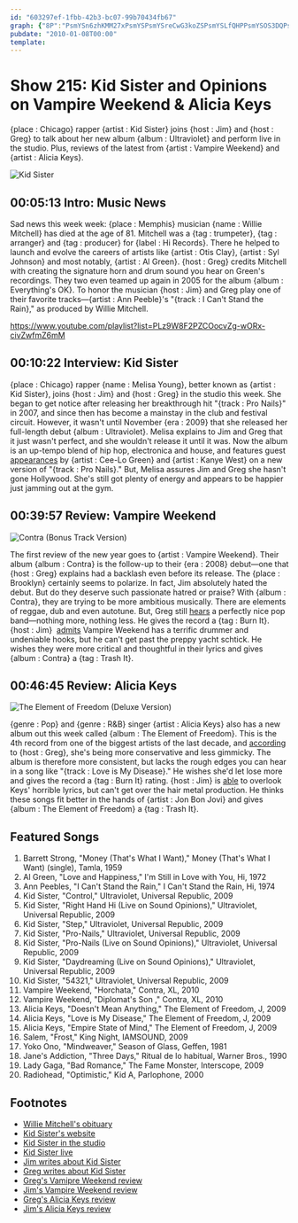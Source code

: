 ```yaml
---
id: "603297ef-1fbb-42b3-bc07-99b70434fb67"
graph: {"8P":"PsmYSn6zhKMM27xPsmYSPsmYSreCwG3koZSPsmYSLfQHPPsmYSOS3DQPsmYSPsmYSt5dKtPsmYSWalOx40wOcPsmYSPsmYSajYr7LfQHPOS3DQLfQHPt5dKtLfQHPWalOx40wOcWalOxajYr7mqypC","HA":"MOJ5zdRPWpMOJ5zPTg74PTg74dRPWpDgyuFPTg74PTg74pwRbCBAy8PDgyuFBAy8PpwRbC5IgRBpwRbC","1UL":"BMegGODERu7Y5sTODERuBMegGBQsAMBMegGgMit6BHm1GgMit6BQsAMX6cfd","25X":"3SPFF9MGtl3SPFFgtAZuBQsAMgtAZuBMmhdgtAZugMit6gtAZuBHm1GgMit6BQsAMX6cfd"}
pubdate: "2010-01-08T00:00"
template: 
---
```






# Show 215: Kid Sister and Opinions on Vampire Weekend & Alicia Keys

{place : Chicago} rapper {artist : Kid Sister} joins {host : Jim} and {host : Greg} to talk about her new album {album : Ultraviolet} and perform live in the studio. Plus, reviews of the latest from {artist : Vampire Weekend} and {artist : Alicia Keys}.

![Kid Sister](https://static.soundopinions.org/images/2010/kidsister.jpg)



## 00:05:13 Intro: Music News

Sad news this week week: {place : Memphis} musician {name : Willie Mitchell} has died at the age of 81. Mitchell was a {tag : trumpeter}, {tag : arranger} and {tag : producer} for {label : Hi Records}. There he helped to launch and evolve the careers of artists like {artist : Otis Clay}, {artist : Syl Johnson} and most notably, {artist : Al Green}. {host : Greg} credits Mitchell with creating the signature horn and drum sound you hear on Green's recordings. They two even teamed up again in 2005 for the album {album : Everything's OK}. To honor the musician {host : Jim} and Greg play one of their favorite tracks—{artist : Ann Peeble}'s "{track : I Can't Stand the Rain}," as produced by Willie Mitchell.

https://www.youtube.com/playlist?list=PLz9W8F2PZCOocvZg-wORx-civZwfmZ6mM



## 00:10:22 Interview: Kid Sister

{place : Chicago} rapper {name : Melisa Young}, better known as {artist : Kid Sister}, joins {host : Jim} and {host : Greg} in the studio this week. She began to get notice after releasing her breakthrough hit "{track : Pro Nails}" in 2007, and since then has become a mainstay in the club and festival circuit. However, it wasn't until November {era : 2009} that she released her full-length debut {album : Ultraviolet}. Melisa explains to Jim and Greg that it just wasn't perfect, and she wouldn't release it until it was. Now the album is an up-tempo blend of hip hop, electronica and house, and features guest [appearances](http://hypem.com/track/988485/Kid+Sister+-+Daydreaming+Ft+Cee+Lo+) by {artist : Cee-Lo Green} and {artist : Kanye West} on a new version of "{track : Pro Nails}." But, Melisa assures Jim and Greg she hasn't gone Hollywood. She's still got plenty of energy and appears to be happier just jamming out at the gym.



## 00:39:57 Review: Vampire Weekend

![Contra (Bonus Track Version)](https://static.soundopinions.org/assets/215/1UL0.jpg)

The first review of the new year goes to {artist : Vampire Weekend}. Their album {album : Contra} is the follow-up to their {era : 2008} debut—one that {host : Greg} explains had a backlash even before its release. The {place : Brooklyn} certainly seems to polarize. In fact, Jim absolutely hated the debut.  But do they deserve such passionate hatred or praise? With {album : Contra}, they are trying to be more ambitious musically. There are elements of reggae, dub and even autotune. But, Greg still [hears](http://leisureblogs.chicagotribune.com/turn_it_up/2010/01/album-review-vampire-weekend-contra.html) a perfectly nice pop band—nothing more, nothing less. He gives the record a {tag : Burn It}. {host : Jim}  [admits](http://blogs.suntimes.com/derogatis/2010/01/vampire_weekend_contra_xl_1_st.html) Vampire Weekend has a terrific drummer and undeniable hooks, but he can't get past the preppy yacht schtick. He wishes they were more critical and thoughtful in their lyrics and gives {album : Contra} a {tag : Trash It}.



## 00:46:45 Review: Alicia Keys

![The Element of Freedom (Deluxe Version)](https://static.soundopinions.org/assets/215/25X0.jpg)

{genre : Pop} and {genre : R&B} singer {artist : Alicia Keys} also has a new album out this week called {album : The Element of Freedom}.  This is the 4th record from one of the biggest artists of the last decade, and [according](http://www.chicagotribune.com/entertainment/music/chi-sc-music-quarter-keys-1211dec15,0,6116849.story) to {host : Greg}, she's being more conservative and less gimmicky. The album is therefore more consistent, but lacks the rough edges you can hear in a song like "{track : Love is My Disease}." He wishes she'd let lose more and gives the record a {tag : Burn It} rating. {host : Jim} is [able](http://blogs.suntimes.com/derogatis/2010/01/alicia_keys_the_element_of_fre.html) to overlook Keys' horrible lyrics, but can't get over the hair metal production. He thinks these songs fit better in the hands of {artist : Jon Bon Jovi} and gives {album : The Element of Freedom} a {tag : Trash It}.



## Featured Songs

1. Barrett Strong, "Money (That's What I Want)," Money (That's What I Want) (single), Tamla, 1959
2. Al Green, "Love and Happiness," I'm Still in Love with You, Hi, 1972
3. Ann Peebles, "I Can't Stand the Rain," I Can't Stand the Rain, Hi, 1974
4. Kid Sister, "Control," Ultraviolet, Universal Republic, 2009
5. Kid Sister,  "Right Hand Hi (Live on Sound Opinions)," Ultraviolet, Universal Republic, 2009
6. Kid Sister, "Step," Ultraviolet, Universal Republic, 2009
7. Kid Sister, "Pro-Nails," Ultraviolet, Universal Republic, 2009
8. Kid Sister, "Pro-Nails (Live on Sound Opinions)," Ultraviolet, Universal Republic, 2009
9. Kid Sister, "Daydreaming (Live on Sound Opinions)," Ultraviolet, Universal Republic, 2009
10. Kid Sister, "54321," Ultraviolet, Universal Republic, 2009
11. Vampire Weekend, "Horchata," Contra, XL, 2010
12. Vampire Weekend, "Diplomat's Son ," Contra, XL, 2010
13. Alicia Keys, "Doesn't Mean Anything," The Element of Freedom, J, 2009
14. Alicia Keys, "Love is My Disease," The Element of Freedom, J, 2009
15. Alicia Keys, "Empire State of Mind," The Element of Freedom, J, 2009
16. Salem, "Frost," King Night, IAMSOUND, 2009
17. Yoko Ono, "Mindweaver," Season of Glass, Geffen, 1981
18. Jane's Addiction, "Three Days," Ritual de lo habitual, Warner Bros., 1990
19. Lady Gaga, "Bad Romance," The Fame Monster, Interscope, 2009
20. Radiohead, "Optimistic," Kid A, Parlophone, 2000



## Footnotes

- [Willie Mitchell's obituary](http://www.commercialappeal.com/news/2010/jan/05/musician-music-producer-willie-mitchell-dies-age-8/)
- [Kid Sister's website](http://kidsistermusic.com/)
- [Kid Sister in the studio](http://www.flickr.com/photos/soundopinions/sets/72157622906484552/)
- [Kid Sister live](http://www.wbez.org/agill/2010/01/videos-kid-sister-performing-for-this-weeks-sound-opinions/10957)
- [Jim writes about Kid Sister](http://blogs.suntimes.com/derogatis/2009/11/kid_sister_finally_gets_ready.html)
- [Greg writes about Kid Sister](http://leisureblogs.chicagotribune.com/turn_it_up/2009/12/kid-sister-a-rising-pop-star-with-a-bluecollar-attitude.html)
- [Greg's Vamipre Weekend review](http://leisureblogs.chicagotribune.com/turn_it_up/2010/01/album-review-vampire-weekend-contra.html)
- [Jim's Vampire Weekend review](http://blogs.suntimes.com/derogatis/2010/01/vampire_weekend_contra_xl_1_st.html)
- [Greg's Alicia Keys review](http://www.chicagotribune.com/entertainment/music/chi-sc-music-quarter-keys-1211dec15,0,6116849.story)
- [Jim's Alicia Keys review](http://blogs.suntimes.com/derogatis/2010/01/alicia_keys_the_element_of_fre.html)